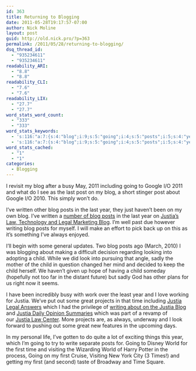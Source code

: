 ```yaml
---
id: 363
title: Returning to Blogging
date: 2011-05-28T19:17:57-07:00
author: Nick Moline
layout: post
guid: http://old.nick.pro/?p=363
permalink: /2011/05/28/returning-to-blogging/
dsq_thread_id:
  - "935234611"
  - "935234611"
readability_ARI:
  - "8.8"
  - "8.8"
readability_CLI:
  - "7.6"
  - "7.6"
readability_LIX:
  - "27.7"
  - "27.7"
word_stats_word_count:
  - "333"
  - "333"
word_stats_keywords:
  - 's:116:"a:7:{s:4:"blog";i:9;s:5:"going";i:4;s:5:"posts";i:5;s:4:"year";i:4;s:5:"child";i:4;s:6:"justia";i:5;s:4:"time";i:3;}";'
  - 's:116:"a:7:{s:4:"blog";i:9;s:5:"going";i:4;s:5:"posts";i:5;s:4:"year";i:4;s:5:"child";i:4;s:6:"justia";i:5;s:4:"time";i:3;}";'
word_stats_cached:
  - "1"
  - "1"
categories:
  - Blogging
---
```

I revisit my blog after a busy May, 2011 including going to Google I/O 2011 and what do I see as the last post on my blog, a short stinger post about Google I/O 2010. This simply won&#8217;t do.

I&#8217;ve written other blog posts in the last year, they just haven&#8217;t been on my own blog. I&#8217;ve written a [number of blog posts](http://onward.justia.com/author/nickmoline/) in the last year on [Justia&#8217;s Law, Technology and Legal Marketing Blog](http://onward.justia.com/). I&#8217;m well past due however writing blog posts for myself. I will make an effort to pick back up on this as it&#8217;s something I&#8217;ve always enjoyed.

I&#8217;ll begin with some general updates. Two blog posts ago (March, 2010) I was blogging about making a difficult decision regarding looking into adopting a child. While we did look into pursuing that angle, sadly the mother of the child in question changed her mind and decided to keep the child herself. We haven&#8217;t given up hope of having a child someday (hopefully not too far in the distant future) but sadly God has other plans for us right now it seems.

I have been incredibly busy with work over the least year and I love working for Justia. We&#8217;ve put out some great projects in that time including [Justia Legal Answers](http://answers.justia.com/) which I had the privilege of [writing about on the Justia Blog](http://onward.justia.com/2010/11/09/announcing-justia-answers/) and [Justia Daily Opinion Summaries](http://onward.justia.com/2011/04/19/announcing-justia-daily-opinion-summaries/) which was part of a revamp of our [Justia Law Center](http://law.justia.com/). More projects are, as always, underway and I look forward to pushing out some great new features in the upcoming days.

In my personal life, I&#8217;ve gotten to do quite a lot of exciting things this year, which I&#8217;m going to try to write separate posts for. Going to Disney World for the first time and visiting the Wizarding World of Harry Potter in the process, Going on my first Cruise, Visiting New York City (3 Times!) and getting my first (and second) taste of Broadway and Time Square.

&nbsp;